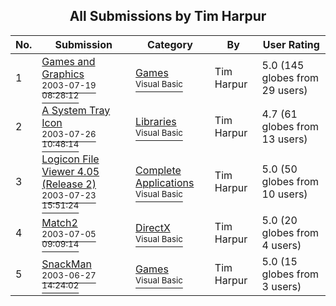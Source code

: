 ﻿<div align="center">

## All Submissions by Tim Harpur

</div>

No.  | Submission | Category | By   | User Rating
---- | ---------- | -------- | ---- | -----------
1 | [Games and Graphics<br /><sup>2003-07-19 08:28:12</sup>](https://github.com/Planet-Source-Code/tim-harpur-games-and-graphics__1-47034) | [Games<br /><sup>Visual Basic</sup>](../ByCategory/games__1-38.md) | Tim Harpur | 5.0 (145 globes from 29 users)
2 | [A   System Tray Icon<br /><sup>2003-07-26 10:48:14</sup>](https://github.com/Planet-Source-Code/tim-harpur-a-system-tray-icon__1-47181) | [Libraries<br /><sup>Visual Basic</sup>](../ByCategory/libraries__1-49.md) | Tim Harpur | 4.7 (61 globes from 13 users)
3 | [Logicon File Viewer 4\.05 \(Release 2\)<br /><sup>2003-07-23 15:51:24</sup>](https://github.com/Planet-Source-Code/tim-harpur-logicon-file-viewer-4-05-release-2__1-47105) | [Complete Applications<br /><sup>Visual Basic</sup>](../ByCategory/complete-applications__1-27.md) | Tim Harpur | 5.0 (50 globes from 10 users)
4 | [Match2<br /><sup>2003-07-05 09:09:14</sup>](https://github.com/Planet-Source-Code/tim-harpur-match2__1-55970) | [DirectX<br /><sup>Visual Basic</sup>](../ByCategory/directx__1-44.md) | Tim Harpur | 5.0 (20 globes from 4 users)
5 | [SnackMan<br /><sup>2003-06-27 14:24:02</sup>](https://github.com/Planet-Source-Code/tim-harpur-snackman__1-47093) | [Games<br /><sup>Visual Basic</sup>](../ByCategory/games__1-38.md) | Tim Harpur | 5.0 (15 globes from 3 users)
